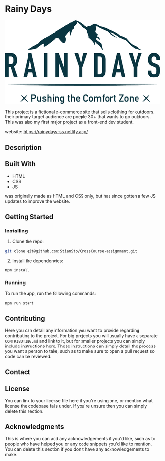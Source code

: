 # Rainy Days
![image](Assets/images/rainydays_full_logo.png)

This project is a fictional e-commerce site that sells clothing for outdoors. their primary target audience are poeple 30+ that wants to go outdoors. This was also my first major project as a front-end dev student.

website: https://rainydays-ss.netlify.app/

## Description

## Built With

- HTML
- CSS 
- JS

was originally made as HTML and CSS only, but has since gotten a few JS updates to improve the website.

## Getting Started

### Installing
1. Clone the repo:

```bash
git clone git@github.com:StianSto/CrossCourse-assignment.git
```

2. Install the dependencies:

```
npm install
```

### Running
To run the app, run the following commands:

```bash
npm run start
```

## Contributing

Here you can detail any information you want to provide regarding contributing to the project. For big projects you will usually have a separate `CONTRIBUTING.md` and link to it, but for smaller projects you can simply include instructions here. These instructions can simply detail the process you want a person to take, such as to make sure to open a pull request so code can be reviewed.

## Contact



## License

You can link to your license file here if you're using one, or mention what license the codebase falls under. If you're unsure then you can simply delete this section.

## Acknowledgments

This is where you can add any acknowledgements if you'd like, such as to people who have helped you or any code snippets you'd like to mention. You can delete this section if you don't have any acknowledgements to make.

